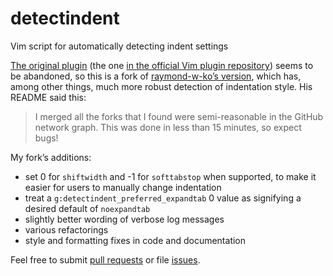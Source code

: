 detectindent
============

Vim script for automatically detecting indent settings

[The original plugin](https://github.com/ciaranm/detectindent) (the one [in the official Vim plugin repository](http://www.vim.org/scripts/script.php?script_id=1171)) seems to be abandoned, so this is a fork of [raymond-w-ko’s version](https://github.com/raymond-w-ko/detectindent), which has, among other things, much more robust detection of indentation style. His README said this:

> I merged all the forks that I found were semi-reasonable in the GitHub network graph.
This was done in less than 15 minutes, so expect bugs!

My fork’s additions:

* set 0 for `shiftwidth` and -1 for `softtabstop` when supported, to make it easier for users to manually change indentation
* treat a `g:detectindent_preferred_expandtab` 0 value as signifying a desired default of `noexpandtab`
* slightly better wording of verbose log messages
* various refactorings
* style and formatting fixes in code and documentation

Feel free to submit [pull requests](https://github.com/roryokane/detectindent/pulls) or file [issues](https://github.com/roryokane/detectindent/issues).

